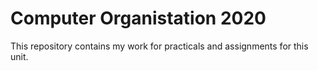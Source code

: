 # Computer Organistation 2020

This repository contains my work for practicals and assignments for this unit.

